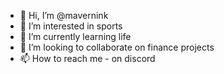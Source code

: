 - 👋 Hi, I’m @mavernink
- 👀 I’m interested in sports
- 🌱 I’m currently learning life
- 💞️ I’m looking to collaborate on finance projects
- 📫 How to reach me - on discord

<!---
mavernink/mavernink is a ✨ special ✨ repository because its `README.md` (this file) appears on your GitHub profile.
You can click the Preview link to take a look at your changes.
--->

